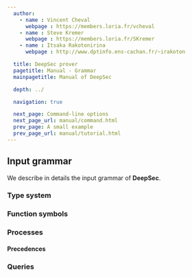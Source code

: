 ```yaml
---
  author:
    - name : Vincent Cheval
      webpage : https://members.loria.fr/vcheval
    - name : Steve Kremer
      webpage : https://members.loria.fr/SKremer
    - name : Itsaka Rakotonirina
      webpage : http://www.dptinfo.ens-cachan.fr/~irakoton

  title: DeepSec prover
  pagetitle: Manual - Grammar
  mainpagetitle: Manual of DeepSec

  depth: ../

  navigation: true

  next_page: Command-line options
  next_page_url: manual/command.html
  prev_page: A small example
  prev_page_url: manual/tutorial.html
---
```


## Input grammar

We describe in details the input grammar of **DeepSec**.

### Type system

### Function symbols

### Processes

#### Precedences

### Queries

